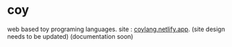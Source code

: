 # coy
web based toy programing languages.
site : [coylang.netlify.app](https://coylang.netlify.app/).
(site design needs to be updated)
(documentation soon)
